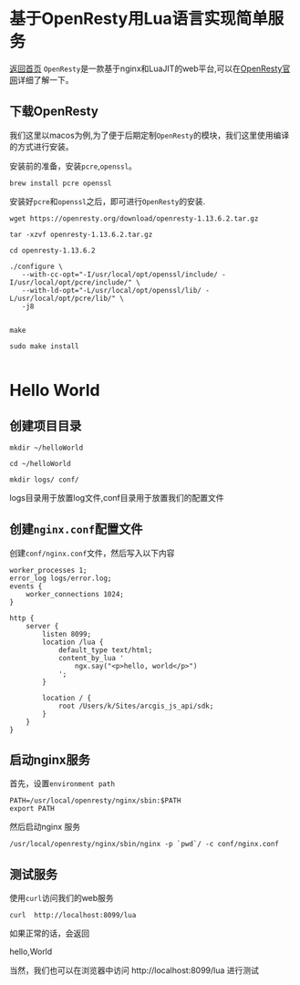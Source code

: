 # 基于OpenResty用Lua语言实现简单服务
[返回首页](https://sturuby.github.io/nginx_learning/)
`OpenResty`是一款基于nginx和LuaJIT的web平台,可以在[OpenResty官网](https://openresty.org/cn/)详细了解一下。

## 下载OpenResty

我们这里以macos为例,为了便于后期定制`OpenResty`的模块，我们这里使用编译的方式进行安装。

安装前的准备，安装`pcre`,`openssl`。

``` shell 
brew install pcre openssl
```
安装好`pcre`和`openssl`之后，即可进行`OpenResty`的安装.

``` shell
wget https://openresty.org/download/openresty-1.13.6.2.tar.gz

tar -xzvf openresty-1.13.6.2.tar.gz

cd openresty-1.13.6.2

./configure \
   --with-cc-opt="-I/usr/local/opt/openssl/include/ -I/usr/local/opt/pcre/include/" \
   --with-ld-opt="-L/usr/local/opt/openssl/lib/ -L/usr/local/opt/pcre/lib/" \
   -j8


make 

sudo make install 


```

# Hello World

## 创建项目目录

``` shell 
mkdir ~/helloWorld

cd ~/helloWorld

mkdir logs/ conf/
```
logs目录用于放置log文件,conf目录用于放置我们的配置文件


## 创建`nginx.conf`配置文件

创建`conf/nginx.conf`文件，然后写入以下内容

``` nginx
worker_processes 1;
error_log logs/error.log;
events {
    worker_connections 1024;
}

http {
    server {
        listen 8099;
        location /lua {
            default_type text/html;
            content_by_lua '
                ngx.say("<p>hello, world</p>")
            ';
        }

        location / {
            root /Users/k/Sites/arcgis_js_api/sdk;
        }
    }
}

```

## 启动nginx服务

首先，设置`environment path`

``` shell 
PATH=/usr/local/openresty/nginx/sbin:$PATH
export PATH
```

然后启动nginx 服务

``` shell 
/usr/local/openresty/nginx/sbin/nginx -p `pwd`/ -c conf/nginx.conf

```

## 测试服务

使用`curl`访问我们的web服务

``` shell 
curl  http://localhost:8099/lua
```
如果正常的话，会返回 <p>hello,World</p>

当然，我们也可以在浏览器中访问 http://localhost:8099/lua 进行测试



